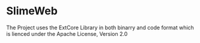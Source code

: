 # SlimeWeb
The Project uses the ExtCore Library in both binarry and code format  which is lienced under the Apache License, Version 2.0
 

